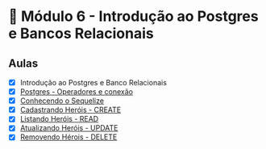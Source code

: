 # 🤯 Módulo 6 - Introdução ao Postgres e Bancos Relacionais

## Aulas

- [x] Introdução ao Postgres e Banco Relacionais
- [x] [Postgres - Operadores e conexão](./operadores-conexao)
- [x] [Conhecendo o Sequelize](./sequelize)
- [x] [Cadastrando Heróis - CREATE](./create-herois)
- [x] [Listando Heróis - READ](./listar-herois)
- [x] [Atualizando Heróis - UPDATE](./atualizar-herois)
- [x] [Removendo Hérois - DELETE](./remover-herois)
